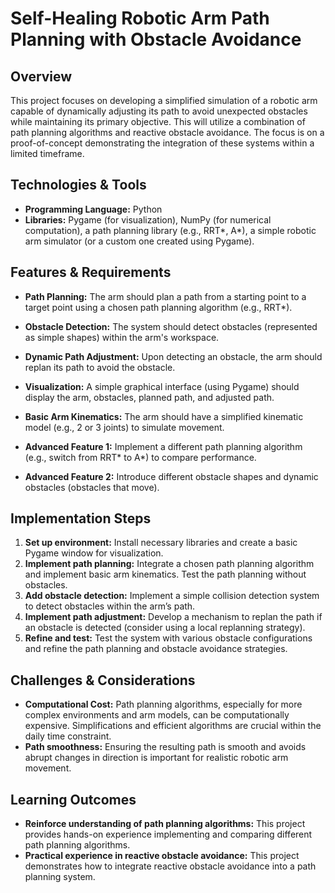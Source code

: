 # Self-Healing Robotic Arm Path Planning with Obstacle Avoidance

## Overview

This project focuses on developing a simplified simulation of a robotic arm capable of dynamically adjusting its path to avoid unexpected obstacles while maintaining its primary objective.  This will utilize a combination of path planning algorithms and reactive obstacle avoidance. The focus is on a proof-of-concept demonstrating the integration of these systems within a limited timeframe.

## Technologies & Tools

* **Programming Language:** Python
* **Libraries:** Pygame (for visualization), NumPy (for numerical computation), a path planning library (e.g.,  RRT*, A*), a simple robotic arm simulator (or a custom one created using Pygame).

## Features & Requirements

- **Path Planning:**  The arm should plan a path from a starting point to a target point using a chosen path planning algorithm (e.g., RRT*).
- **Obstacle Detection:**  The system should detect obstacles (represented as simple shapes) within the arm's workspace.
- **Dynamic Path Adjustment:** Upon detecting an obstacle, the arm should replan its path to avoid the obstacle.
- **Visualization:** A simple graphical interface (using Pygame) should display the arm, obstacles, planned path, and adjusted path.
- **Basic Arm Kinematics:**  The arm should have a simplified kinematic model (e.g., 2 or 3 joints) to simulate movement.

- **Advanced Feature 1:** Implement a different path planning algorithm (e.g., switch from RRT* to A*) to compare performance.
- **Advanced Feature 2:** Introduce different obstacle shapes and dynamic obstacles (obstacles that move).

## Implementation Steps

1. **Set up environment:** Install necessary libraries and create a basic Pygame window for visualization.
2. **Implement path planning:** Integrate a chosen path planning algorithm and implement basic arm kinematics.  Test the path planning without obstacles.
3. **Add obstacle detection:** Implement a simple collision detection system to detect obstacles within the arm’s path.
4. **Implement path adjustment:** Develop a mechanism to replan the path if an obstacle is detected (consider using a local replanning strategy).
5. **Refine and test:** Test the system with various obstacle configurations and refine the path planning and obstacle avoidance strategies.

## Challenges & Considerations

- **Computational Cost:** Path planning algorithms, especially for more complex environments and arm models, can be computationally expensive.  Simplifications and efficient algorithms are crucial within the daily time constraint.
- **Path smoothness:** Ensuring the resulting path is smooth and avoids abrupt changes in direction is important for realistic robotic arm movement.

## Learning Outcomes

- **Reinforce understanding of path planning algorithms:**  This project provides hands-on experience implementing and comparing different path planning algorithms.
- **Practical experience in reactive obstacle avoidance:** This project demonstrates how to integrate reactive obstacle avoidance into a path planning system.

